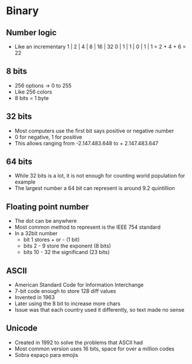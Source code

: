 # Binary

## Number logic
- Like an incrementary
1 | 2 | 4 | 8 | 16 | 32
0 | 1 | 1 | 0 | 1  | 1 = 2 + 4 + 6 = 22

## 8 bits
- 256 options -> 0 to 255
- Like 256 colors
- 8 bits = 1 byte

## 32 bits
- Most computers use the first bit says positive or negative number
- 0 for negative, 1 for positive
- This allows ranging from -2.147.483.648 to + 2.147.483.647

## 64 bits
- While 32 bits is a lot, it is not enough for counting world population for example
- The largest number a 64 bit can represent is around 9.2 quintillion

## Floating point number
- The dot can be anywhere
- Most common method to represent is the IEEE 754 standard
- In a 32bit number
  - bit 1 stores + or - (1 bit)
  - bits 2 - 9 store the exponent (8 bits)
  - bits 10 - 32 the significand (23 bits)

## ASCII
- American Standard Code for Information Interchange
- 7-bit code enough to store 128 diff values
- Invented in 1963
- Later using the 8 bit to increase more chars
- Issue was that each country used it differently, so text made no sense

## Unicode 
- Created in 1992 to solve the problems that ASCII had
- Most common version uses 16 bits, space for over a million codes
- Sobra espaço para emojis